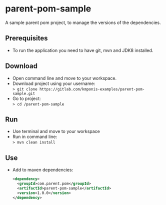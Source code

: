 # parent-pom-sample
A sample parent pom project, to manage the versions of the dependencies.

## Prerequisites
* To run the application you need to have git, mvn and JDK8 installed.

## Download
* Open command line and move to your workspace.
* Download project using your username: 
<br>`> git clone https://gitlab.com/kmponis-examples/parent-pom-sample.git`
* Go to project: 
<br>`> cd /parent-pom-sample`

## Run 
* Use terminal and move to your workspace
* Run in command line:
  <br>`> mvn clean install`

## Use
* Add to maven dependencies:
  ```xml
  <dependency>
  	<groupId>com.parent.pom</groupId>
  	<artifactId>parent-pom-sample</artifactId>
  	<version>1.0.0</version>
  </dependency>
  ```